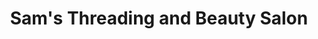 ---
title: "Sam's Threading and Beauty Salon"
url: /mamaroneck/sams-threading-and-beauty-salon/
shop: hairdresser
---